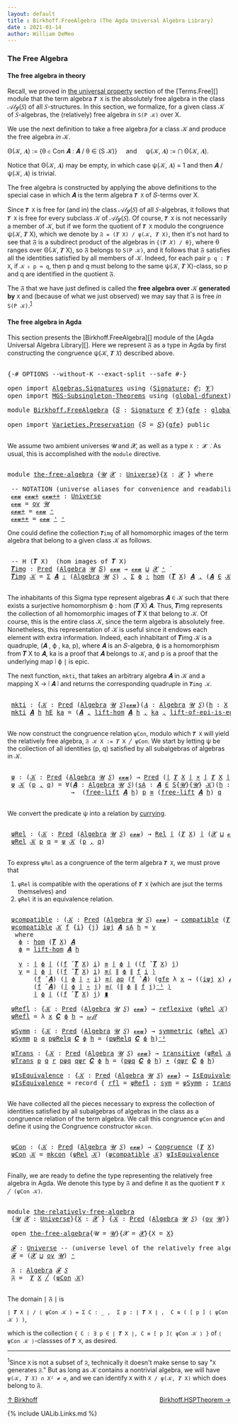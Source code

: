 ```yaml
---
layout: default
title : Birkhoff.FreeAlgebra (The Agda Universal Algebra Library)
date : 2021-01-14
author: William DeMeo
---
```


### <a id="the-free-algebra">The Free Algebra</a>

#### <a id="the-free-algebra-in-theory">The free algebra in theory</a>

Recall, we proved in [the universal property](Terms.Free.html#the-universal-property) section of the [Terms.Free][] module that the term algebra `𝑻 X` is the absolutely free algebra in the class 𝒜𝓁ℊ(𝑆) of all 𝑆-structures. In this section, we formalize, for a given class 𝒦 of 𝑆-algebras, the (relatively) free algebra in `S(P 𝒦)` over X.

We use the next definition to take a free algebra *for* a class 𝒦 and produce the free algebra *in* 𝒦.

Θ(𝒦, 𝑨) := {θ ∈ Con 𝑨 : 𝑨 / θ ∈ (S 𝒦)} &nbsp; &nbsp; and &nbsp; &nbsp; ψ(𝒦, 𝑨) := ⋂ Θ(𝒦, 𝑨).

Notice that Θ(𝒦, 𝑨) may be empty, in which case ψ(𝒦, 𝑨) = 1 and then 𝑨 / ψ(𝒦, 𝑨) is trivial.

The free algebra is constructed by applying the above definitions to the special case in which 𝑨 is the term algebra `𝑻 X` of 𝑆-terms over X.

Since `𝑻 X` is free for (and in) the class 𝒜𝓁ℊ(𝑆) of all 𝑆-algebras, it follows that `𝑻 X` is free for every subclass 𝒦 of 𝒜𝓁ℊ(𝑆). Of course, `𝑻 X` is not necessarily a member of 𝒦, but if we form the quotient of `𝑻 X` modulo the congruence ψ(𝒦, 𝑻 X), which we denote by `𝔉 = (𝑻 X) / ψ(𝒦, 𝑻 X)`, then it's not hard to see that 𝔉 is a subdirect product of the algebras in `{(𝑻 𝑋) / θ}`, where θ ranges over Θ(𝒦, 𝑻 X), so 𝔉 belongs to `S(P 𝒦)`, and it follows that 𝔉 satisfies all the identities satisfied by all members of 𝒦.  Indeed, for each pair `p q : 𝑻 X`, if `𝒦 ⊧ p ≈ q`, then p and q must belong to the same ψ(𝒦, 𝑻 X)-class, so p and q are identified in the quotient 𝔉.

The 𝔉 that we have just defined is called the **free algebra over** 𝒦 **generated by** `X` and (because of what we just observed) we may say that 𝔉 is free *in* `S(P 𝒦)`.<sup>[1](Birkhoff.FreeAlgebra.html#fn1)</sup>


#### <a id="the-free-algebra-in-agda">The free algebra in Agda</a>

This section presents the [Birkhoff.FreeAlgebra][] module of the [Agda Universal Algebra Library][].  Here we represent 𝔉 as a type in Agda by first constructing the congruence ψ(𝒦, 𝑻 𝑋) described above.

<pre class="Agda">

<a id="2212" class="Symbol">{-#</a> <a id="2216" class="Keyword">OPTIONS</a> <a id="2224" class="Pragma">--without-K</a> <a id="2236" class="Pragma">--exact-split</a> <a id="2250" class="Pragma">--safe</a> <a id="2257" class="Symbol">#-}</a>

<a id="2262" class="Keyword">open</a> <a id="2267" class="Keyword">import</a> <a id="2274" href="Algebras.Signatures.html" class="Module">Algebras.Signatures</a> <a id="2294" class="Keyword">using</a> <a id="2300" class="Symbol">(</a><a id="2301" href="Algebras.Signatures.html#1299" class="Function">Signature</a><a id="2310" class="Symbol">;</a> <a id="2312" href="Prelude.Preliminaries.html#5600" class="Generalizable">𝓞</a><a id="2313" class="Symbol">;</a> <a id="2315" href="Universes.html#262" class="Generalizable">𝓥</a><a id="2316" class="Symbol">)</a>
<a id="2318" class="Keyword">open</a> <a id="2323" class="Keyword">import</a> <a id="2330" href="MGS-Subsingleton-Theorems.html" class="Module">MGS-Subsingleton-Theorems</a> <a id="2356" class="Keyword">using</a> <a id="2362" class="Symbol">(</a><a id="2363" href="MGS-Subsingleton-Theorems.html#3468" class="Function">global-dfunext</a><a id="2377" class="Symbol">)</a>

<a id="2380" class="Keyword">module</a> <a id="2387" href="Birkhoff.FreeAlgebra.html" class="Module">Birkhoff.FreeAlgebra</a> <a id="2408" class="Symbol">{</a><a id="2409" href="Birkhoff.FreeAlgebra.html#2409" class="Bound">𝑆</a> <a id="2411" class="Symbol">:</a> <a id="2413" href="Algebras.Signatures.html#1299" class="Function">Signature</a> <a id="2423" href="Prelude.Preliminaries.html#5600" class="Generalizable">𝓞</a> <a id="2425" href="Universes.html#262" class="Generalizable">𝓥</a><a id="2426" class="Symbol">}{</a><a id="2428" href="Birkhoff.FreeAlgebra.html#2428" class="Bound">gfe</a> <a id="2432" class="Symbol">:</a> <a id="2434" href="MGS-Subsingleton-Theorems.html#3468" class="Function">global-dfunext</a><a id="2448" class="Symbol">}</a> <a id="2450" class="Keyword">where</a>

<a id="2457" class="Keyword">open</a> <a id="2462" class="Keyword">import</a> <a id="2469" href="Varieties.Preservation.html" class="Module">Varieties.Preservation</a> <a id="2492" class="Symbol">{</a><a id="2493" class="Argument">𝑆</a> <a id="2495" class="Symbol">=</a> <a id="2497" href="Birkhoff.FreeAlgebra.html#2409" class="Bound">𝑆</a><a id="2498" class="Symbol">}{</a><a id="2500" href="Birkhoff.FreeAlgebra.html#2428" class="Bound">gfe</a><a id="2503" class="Symbol">}</a> <a id="2505" class="Keyword">public</a>

</pre>

We assume two ambient universes 𝓤 and 𝓧, as well as a type `X : 𝓧 ̇`. As usual, this is accomplished with the `module` directive.

<pre class="Agda">

<a id="2670" class="Keyword">module</a> <a id="the-free-algebra"></a><a id="2677" href="Birkhoff.FreeAlgebra.html#2677" class="Module">the-free-algebra</a> <a id="2694" class="Symbol">{</a><a id="2695" href="Birkhoff.FreeAlgebra.html#2695" class="Bound">𝓤</a> <a id="2697" href="Birkhoff.FreeAlgebra.html#2697" class="Bound">𝓧</a> <a id="2699" class="Symbol">:</a> <a id="2701" href="Agda.Primitive.html#423" class="Function">Universe</a><a id="2709" class="Symbol">}{</a><a id="2711" href="Birkhoff.FreeAlgebra.html#2711" class="Bound">X</a> <a id="2713" class="Symbol">:</a> <a id="2715" href="Birkhoff.FreeAlgebra.html#2697" class="Bound">𝓧</a> <a id="2717" href="Universes.html#403" class="Function Operator">̇</a><a id="2718" class="Symbol">}</a> <a id="2720" class="Keyword">where</a>

 <a id="2728" class="Comment">-- NOTATION (universe aliases for convenience and readability).</a>
 <a id="the-free-algebra.𝓸𝓿𝓾"></a><a id="2793" href="Birkhoff.FreeAlgebra.html#2793" class="Function">𝓸𝓿𝓾</a> <a id="the-free-algebra.𝓸𝓿𝓾+"></a><a id="2797" href="Birkhoff.FreeAlgebra.html#2797" class="Function">𝓸𝓿𝓾+</a> <a id="the-free-algebra.𝓸𝓿𝓾++"></a><a id="2802" href="Birkhoff.FreeAlgebra.html#2802" class="Function">𝓸𝓿𝓾++</a> <a id="2808" class="Symbol">:</a> <a id="2810" href="Agda.Primitive.html#423" class="Function">Universe</a>
 <a id="2820" href="Birkhoff.FreeAlgebra.html#2793" class="Function">𝓸𝓿𝓾</a> <a id="2824" class="Symbol">=</a> <a id="2826" href="Algebras.Products.html#1918" class="Function">ov</a> <a id="2829" href="Birkhoff.FreeAlgebra.html#2695" class="Bound">𝓤</a>
 <a id="2832" href="Birkhoff.FreeAlgebra.html#2797" class="Function">𝓸𝓿𝓾+</a> <a id="2837" class="Symbol">=</a> <a id="2839" href="Birkhoff.FreeAlgebra.html#2793" class="Function">𝓸𝓿𝓾</a> <a id="2843" href="Agda.Primitive.html#606" class="Function Operator">⁺</a>
 <a id="2846" href="Birkhoff.FreeAlgebra.html#2802" class="Function">𝓸𝓿𝓾++</a> <a id="2852" class="Symbol">=</a> <a id="2854" href="Birkhoff.FreeAlgebra.html#2793" class="Function">𝓸𝓿𝓾</a> <a id="2858" href="Agda.Primitive.html#606" class="Function Operator">⁺</a> <a id="2860" href="Agda.Primitive.html#606" class="Function Operator">⁺</a>
</pre>

One could define the collection `𝑻img` of all homomorphic images of the term algebra that belong to a given class 𝒦 as follows.

<pre class="Agda">

 <a id="3018" class="Comment">-- H (𝑻 X)  (hom images of 𝑻 X)</a>
 <a id="the-free-algebra.𝑻img"></a><a id="3051" href="Birkhoff.FreeAlgebra.html#3051" class="Function">𝑻img</a> <a id="3056" class="Symbol">:</a> <a id="3058" href="Relations.Unary.html#959" class="Function">Pred</a> <a id="3063" class="Symbol">(</a><a id="3064" href="Algebras.Algebras.html#694" class="Function">Algebra</a> <a id="3072" href="Birkhoff.FreeAlgebra.html#2695" class="Bound">𝓤</a> <a id="3074" href="Birkhoff.FreeAlgebra.html#2409" class="Bound">𝑆</a><a id="3075" class="Symbol">)</a> <a id="3077" href="Birkhoff.FreeAlgebra.html#2793" class="Function">𝓸𝓿𝓾</a> <a id="3081" class="Symbol">→</a> <a id="3083" href="Birkhoff.FreeAlgebra.html#2793" class="Function">𝓸𝓿𝓾</a> <a id="3087" href="Agda.Primitive.html#636" class="Function Operator">⊔</a> <a id="3089" href="Birkhoff.FreeAlgebra.html#2697" class="Bound">𝓧</a> <a id="3091" href="Agda.Primitive.html#606" class="Function Operator">⁺</a> <a id="3093" href="Universes.html#403" class="Function Operator">̇</a>
 <a id="3096" href="Birkhoff.FreeAlgebra.html#3051" class="Function">𝑻img</a> <a id="3101" href="Birkhoff.FreeAlgebra.html#3101" class="Bound">𝒦</a> <a id="3103" class="Symbol">=</a> <a id="3105" href="MGS-MLTT.html#3074" class="Function">Σ</a> <a id="3107" href="Birkhoff.FreeAlgebra.html#3107" class="Bound">𝑨</a> <a id="3109" href="MGS-MLTT.html#3074" class="Function">꞉</a> <a id="3111" class="Symbol">(</a><a id="3112" href="Algebras.Algebras.html#694" class="Function">Algebra</a> <a id="3120" href="Birkhoff.FreeAlgebra.html#2695" class="Bound">𝓤</a> <a id="3122" href="Birkhoff.FreeAlgebra.html#2409" class="Bound">𝑆</a><a id="3123" class="Symbol">)</a> <a id="3125" href="MGS-MLTT.html#3074" class="Function">,</a> <a id="3127" href="MGS-MLTT.html#3074" class="Function">Σ</a> <a id="3129" href="Birkhoff.FreeAlgebra.html#3129" class="Bound">ϕ</a> <a id="3131" href="MGS-MLTT.html#3074" class="Function">꞉</a> <a id="3133" href="Homomorphisms.Basic.html#2343" class="Function">hom</a> <a id="3137" class="Symbol">(</a><a id="3138" href="Terms.Basic.html#3664" class="Function">𝑻</a> <a id="3140" href="Birkhoff.FreeAlgebra.html#2711" class="Bound">X</a><a id="3141" class="Symbol">)</a> <a id="3143" href="Birkhoff.FreeAlgebra.html#3107" class="Bound">𝑨</a> <a id="3145" href="MGS-MLTT.html#3074" class="Function">,</a> <a id="3147" class="Symbol">(</a><a id="3148" href="Birkhoff.FreeAlgebra.html#3107" class="Bound">𝑨</a> <a id="3150" href="Relations.Unary.html#1958" class="Function Operator">∈</a> <a id="3152" href="Birkhoff.FreeAlgebra.html#3101" class="Bound">𝒦</a><a id="3153" class="Symbol">)</a> <a id="3155" href="MGS-MLTT.html#3515" class="Function Operator">×</a> <a id="3157" href="Prelude.Inverses.html#2632" class="Function">Epic</a> <a id="3162" href="Prelude.Preliminaries.html#13569" class="Function Operator">∣</a> <a id="3164" href="Birkhoff.FreeAlgebra.html#3129" class="Bound">ϕ</a> <a id="3166" href="Prelude.Preliminaries.html#13569" class="Function Operator">∣</a>

</pre>

The inhabitants of this Sigma type represent algebras 𝑨 ∈ 𝒦 such that there exists a surjective homomorphism ϕ : hom (𝑻 X) 𝑨. Thus, 𝑻img represents the collection of all homomorphic images of 𝑻 X that belong to 𝒦.  Of course, this is the entire class 𝒦, since the term algebra is absolutely free. Nonetheless, this representation of 𝒦 is useful since it endows each element with extra information.  Indeed, each inhabitant of 𝑻img 𝒦 is a quadruple, (𝑨 , ϕ , ka, p), where 𝑨 is an 𝑆-algebra, ϕ is a homomorphism from 𝑻 X to 𝑨, ka is a proof that 𝑨 belongs to 𝒦, and p is a proof that the underlying map ∣ ϕ ∣ is epic.

The next function, `mkti`, that takes an arbitrary algebra 𝑨 in 𝒦 and a mapping X → ∣ 𝑨 ∣ and returns the corresponding quadruple in `𝑻img 𝒦`.

<pre class="Agda">

 <a id="the-free-algebra.mkti"></a><a id="3958" href="Birkhoff.FreeAlgebra.html#3958" class="Function">mkti</a> <a id="3963" class="Symbol">:</a> <a id="3965" class="Symbol">{</a><a id="3966" href="Birkhoff.FreeAlgebra.html#3966" class="Bound">𝒦</a> <a id="3968" class="Symbol">:</a> <a id="3970" href="Relations.Unary.html#959" class="Function">Pred</a> <a id="3975" class="Symbol">(</a><a id="3976" href="Algebras.Algebras.html#694" class="Function">Algebra</a> <a id="3984" href="Birkhoff.FreeAlgebra.html#2695" class="Bound">𝓤</a> <a id="3986" href="Birkhoff.FreeAlgebra.html#2409" class="Bound">𝑆</a><a id="3987" class="Symbol">)</a><a id="3988" href="Birkhoff.FreeAlgebra.html#2793" class="Function">𝓸𝓿𝓾</a><a id="3991" class="Symbol">}(</a><a id="3993" href="Birkhoff.FreeAlgebra.html#3993" class="Bound">𝑨</a> <a id="3995" class="Symbol">:</a> <a id="3997" href="Algebras.Algebras.html#694" class="Function">Algebra</a> <a id="4005" href="Birkhoff.FreeAlgebra.html#2695" class="Bound">𝓤</a> <a id="4007" href="Birkhoff.FreeAlgebra.html#2409" class="Bound">𝑆</a><a id="4008" class="Symbol">)(</a><a id="4010" href="Birkhoff.FreeAlgebra.html#4010" class="Bound">h</a> <a id="4012" class="Symbol">:</a> <a id="4014" href="Birkhoff.FreeAlgebra.html#2711" class="Bound">X</a> <a id="4016" class="Symbol">→</a> <a id="4018" href="Prelude.Preliminaries.html#13569" class="Function Operator">∣</a> <a id="4020" href="Birkhoff.FreeAlgebra.html#3993" class="Bound">𝑨</a> <a id="4022" href="Prelude.Preliminaries.html#13569" class="Function Operator">∣</a><a id="4023" class="Symbol">)</a> <a id="4025" class="Symbol">→</a> <a id="4027" href="Prelude.Inverses.html#2632" class="Function">Epic</a> <a id="4032" href="Birkhoff.FreeAlgebra.html#4010" class="Bound">h</a> <a id="4034" class="Symbol">→</a> <a id="4036" href="Birkhoff.FreeAlgebra.html#3993" class="Bound">𝑨</a> <a id="4038" href="Relations.Unary.html#1958" class="Function Operator">∈</a> <a id="4040" href="Birkhoff.FreeAlgebra.html#3966" class="Bound">𝒦</a> <a id="4042" class="Symbol">→</a> <a id="4044" href="Birkhoff.FreeAlgebra.html#3051" class="Function">𝑻img</a> <a id="4049" href="Birkhoff.FreeAlgebra.html#3966" class="Bound">𝒦</a>
 <a id="4052" href="Birkhoff.FreeAlgebra.html#3958" class="Function">mkti</a> <a id="4057" href="Birkhoff.FreeAlgebra.html#4057" class="Bound">𝑨</a> <a id="4059" href="Birkhoff.FreeAlgebra.html#4059" class="Bound">h</a> <a id="4061" href="Birkhoff.FreeAlgebra.html#4061" class="Bound">hE</a> <a id="4064" href="Birkhoff.FreeAlgebra.html#4064" class="Bound">ka</a> <a id="4067" class="Symbol">=</a> <a id="4069" class="Symbol">(</a><a id="4070" href="Birkhoff.FreeAlgebra.html#4057" class="Bound">𝑨</a> <a id="4072" href="Prelude.Preliminaries.html#14564" class="InductiveConstructor Operator">,</a> <a id="4074" href="Terms.Basic.html#4577" class="Function">lift-hom</a> <a id="4083" href="Birkhoff.FreeAlgebra.html#4057" class="Bound">𝑨</a> <a id="4085" href="Birkhoff.FreeAlgebra.html#4059" class="Bound">h</a> <a id="4087" href="Prelude.Preliminaries.html#14564" class="InductiveConstructor Operator">,</a> <a id="4089" href="Birkhoff.FreeAlgebra.html#4064" class="Bound">ka</a> <a id="4092" href="Prelude.Preliminaries.html#14564" class="InductiveConstructor Operator">,</a> <a id="4094" href="Terms.Basic.html#5766" class="Function">lift-of-epi-is-epi</a> <a id="4113" href="Birkhoff.FreeAlgebra.html#4061" class="Bound">hE</a><a id="4115" class="Symbol">)</a>

</pre>

We now construct the congruence relation `ψCon`, modulo which `𝑻 X` will yield the relatively free algebra, `𝔉 𝒦 X := 𝑻 X ╱ ψCon`. We start by letting ψ be the collection of all identities (p, q) satisfied by all subalgebras of algebras in 𝒦.

<pre class="Agda">

 <a id="the-free-algebra.ψ"></a><a id="4389" href="Birkhoff.FreeAlgebra.html#4389" class="Function">ψ</a> <a id="4391" class="Symbol">:</a> <a id="4393" class="Symbol">(</a><a id="4394" href="Birkhoff.FreeAlgebra.html#4394" class="Bound">𝒦</a> <a id="4396" class="Symbol">:</a> <a id="4398" href="Relations.Unary.html#959" class="Function">Pred</a> <a id="4403" class="Symbol">(</a><a id="4404" href="Algebras.Algebras.html#694" class="Function">Algebra</a> <a id="4412" href="Birkhoff.FreeAlgebra.html#2695" class="Bound">𝓤</a> <a id="4414" href="Birkhoff.FreeAlgebra.html#2409" class="Bound">𝑆</a><a id="4415" class="Symbol">)</a> <a id="4417" href="Birkhoff.FreeAlgebra.html#2793" class="Function">𝓸𝓿𝓾</a><a id="4420" class="Symbol">)</a> <a id="4422" class="Symbol">→</a> <a id="4424" href="Relations.Unary.html#959" class="Function">Pred</a> <a id="4429" class="Symbol">(</a><a id="4430" href="Prelude.Preliminaries.html#13569" class="Function Operator">∣</a> <a id="4432" href="Terms.Basic.html#3664" class="Function">𝑻</a> <a id="4434" href="Birkhoff.FreeAlgebra.html#2711" class="Bound">X</a> <a id="4436" href="Prelude.Preliminaries.html#13569" class="Function Operator">∣</a> <a id="4438" href="MGS-MLTT.html#3515" class="Function Operator">×</a> <a id="4440" href="Prelude.Preliminaries.html#13569" class="Function Operator">∣</a> <a id="4442" href="Terms.Basic.html#3664" class="Function">𝑻</a> <a id="4444" href="Birkhoff.FreeAlgebra.html#2711" class="Bound">X</a> <a id="4446" href="Prelude.Preliminaries.html#13569" class="Function Operator">∣</a><a id="4447" class="Symbol">)</a> <a id="4449" class="Symbol">(</a><a id="4450" href="Birkhoff.FreeAlgebra.html#2697" class="Bound">𝓧</a> <a id="4452" href="Agda.Primitive.html#636" class="Function Operator">⊔</a> <a id="4454" href="Birkhoff.FreeAlgebra.html#2793" class="Function">𝓸𝓿𝓾</a><a id="4457" class="Symbol">)</a>
 <a id="4460" href="Birkhoff.FreeAlgebra.html#4389" class="Function">ψ</a> <a id="4462" href="Birkhoff.FreeAlgebra.html#4462" class="Bound">𝒦</a> <a id="4464" class="Symbol">(</a><a id="4465" href="Birkhoff.FreeAlgebra.html#4465" class="Bound">p</a> <a id="4467" href="Prelude.Preliminaries.html#14564" class="InductiveConstructor Operator">,</a> <a id="4469" href="Birkhoff.FreeAlgebra.html#4469" class="Bound">q</a><a id="4470" class="Symbol">)</a> <a id="4472" class="Symbol">=</a> <a id="4474" class="Symbol">∀(</a><a id="4476" href="Birkhoff.FreeAlgebra.html#4476" class="Bound">𝑨</a> <a id="4478" class="Symbol">:</a> <a id="4480" href="Algebras.Algebras.html#694" class="Function">Algebra</a> <a id="4488" href="Birkhoff.FreeAlgebra.html#2695" class="Bound">𝓤</a> <a id="4490" href="Birkhoff.FreeAlgebra.html#2409" class="Bound">𝑆</a><a id="4491" class="Symbol">)(</a><a id="4493" href="Birkhoff.FreeAlgebra.html#4493" class="Bound">sA</a> <a id="4496" class="Symbol">:</a> <a id="4498" href="Birkhoff.FreeAlgebra.html#4476" class="Bound">𝑨</a> <a id="4500" href="Relations.Unary.html#1958" class="Function Operator">∈</a> <a id="4502" href="Varieties.Varieties.html#2944" class="Datatype">S</a><a id="4503" class="Symbol">{</a><a id="4504" href="Birkhoff.FreeAlgebra.html#2695" class="Bound">𝓤</a><a id="4505" class="Symbol">}{</a><a id="4507" href="Birkhoff.FreeAlgebra.html#2695" class="Bound">𝓤</a><a id="4508" class="Symbol">}</a> <a id="4510" href="Birkhoff.FreeAlgebra.html#4462" class="Bound">𝒦</a><a id="4511" class="Symbol">)(</a><a id="4513" href="Birkhoff.FreeAlgebra.html#4513" class="Bound">h</a> <a id="4515" class="Symbol">:</a> <a id="4517" href="Birkhoff.FreeAlgebra.html#2711" class="Bound">X</a> <a id="4519" class="Symbol">→</a> <a id="4521" href="Prelude.Preliminaries.html#13569" class="Function Operator">∣</a> <a id="4523" href="Birkhoff.FreeAlgebra.html#4476" class="Bound">𝑨</a> <a id="4525" href="Prelude.Preliminaries.html#13569" class="Function Operator">∣</a> <a id="4527" class="Symbol">)</a>
                 <a id="4546" class="Symbol">→</a>  <a id="4549" class="Symbol">(</a><a id="4550" href="Terms.Basic.html#4326" class="Function">free-lift</a> <a id="4560" href="Birkhoff.FreeAlgebra.html#4476" class="Bound">𝑨</a> <a id="4562" href="Birkhoff.FreeAlgebra.html#4513" class="Bound">h</a><a id="4563" class="Symbol">)</a> <a id="4565" href="Birkhoff.FreeAlgebra.html#4465" class="Bound">p</a> <a id="4567" href="Prelude.Inverses.html#620" class="Datatype Operator">≡</a> <a id="4569" class="Symbol">(</a><a id="4570" href="Terms.Basic.html#4326" class="Function">free-lift</a> <a id="4580" href="Birkhoff.FreeAlgebra.html#4476" class="Bound">𝑨</a> <a id="4582" href="Birkhoff.FreeAlgebra.html#4513" class="Bound">h</a><a id="4583" class="Symbol">)</a> <a id="4585" href="Birkhoff.FreeAlgebra.html#4469" class="Bound">q</a>

</pre>

We convert the predicate ψ into a relation by [currying](https://en.wikipedia.org/wiki/Currying).

<pre class="Agda">

 <a id="the-free-algebra.ψRel"></a><a id="4714" href="Birkhoff.FreeAlgebra.html#4714" class="Function">ψRel</a> <a id="4719" class="Symbol">:</a> <a id="4721" class="Symbol">(</a><a id="4722" href="Birkhoff.FreeAlgebra.html#4722" class="Bound">𝒦</a> <a id="4724" class="Symbol">:</a> <a id="4726" href="Relations.Unary.html#959" class="Function">Pred</a> <a id="4731" class="Symbol">(</a><a id="4732" href="Algebras.Algebras.html#694" class="Function">Algebra</a> <a id="4740" href="Birkhoff.FreeAlgebra.html#2695" class="Bound">𝓤</a> <a id="4742" href="Birkhoff.FreeAlgebra.html#2409" class="Bound">𝑆</a><a id="4743" class="Symbol">)</a> <a id="4745" href="Birkhoff.FreeAlgebra.html#2793" class="Function">𝓸𝓿𝓾</a><a id="4748" class="Symbol">)</a> <a id="4750" class="Symbol">→</a> <a id="4752" href="Relations.Binary.html#1774" class="Function">Rel</a> <a id="4756" href="Prelude.Preliminaries.html#13569" class="Function Operator">∣</a> <a id="4758" class="Symbol">(</a><a id="4759" href="Terms.Basic.html#3664" class="Function">𝑻</a> <a id="4761" href="Birkhoff.FreeAlgebra.html#2711" class="Bound">X</a><a id="4762" class="Symbol">)</a> <a id="4764" href="Prelude.Preliminaries.html#13569" class="Function Operator">∣</a> <a id="4766" class="Symbol">(</a><a id="4767" href="Birkhoff.FreeAlgebra.html#2697" class="Bound">𝓧</a> <a id="4769" href="Agda.Primitive.html#636" class="Function Operator">⊔</a> <a id="4771" href="Birkhoff.FreeAlgebra.html#2793" class="Function">𝓸𝓿𝓾</a><a id="4774" class="Symbol">)</a>
 <a id="4777" href="Birkhoff.FreeAlgebra.html#4714" class="Function">ψRel</a> <a id="4782" href="Birkhoff.FreeAlgebra.html#4782" class="Bound">𝒦</a> <a id="4784" href="Birkhoff.FreeAlgebra.html#4784" class="Bound">p</a> <a id="4786" href="Birkhoff.FreeAlgebra.html#4786" class="Bound">q</a> <a id="4788" class="Symbol">=</a> <a id="4790" href="Birkhoff.FreeAlgebra.html#4389" class="Function">ψ</a> <a id="4792" href="Birkhoff.FreeAlgebra.html#4782" class="Bound">𝒦</a> <a id="4794" class="Symbol">(</a><a id="4795" href="Birkhoff.FreeAlgebra.html#4784" class="Bound">p</a> <a id="4797" href="Prelude.Preliminaries.html#14564" class="InductiveConstructor Operator">,</a> <a id="4799" href="Birkhoff.FreeAlgebra.html#4786" class="Bound">q</a><a id="4800" class="Symbol">)</a>

</pre>

To express `ψRel` as a congruence of the term algebra `𝑻 X`, we must prove that

1. `ψRel` is compatible with the operations of `𝑻 X` (which are jsut the terms themselves) and
2. `ψRel` it is an equivalence relation.

<pre class="Agda">

 <a id="the-free-algebra.ψcompatible"></a><a id="5048" href="Birkhoff.FreeAlgebra.html#5048" class="Function">ψcompatible</a> <a id="5060" class="Symbol">:</a> <a id="5062" class="Symbol">(</a><a id="5063" href="Birkhoff.FreeAlgebra.html#5063" class="Bound">𝒦</a> <a id="5065" class="Symbol">:</a> <a id="5067" href="Relations.Unary.html#959" class="Function">Pred</a> <a id="5072" class="Symbol">(</a><a id="5073" href="Algebras.Algebras.html#694" class="Function">Algebra</a> <a id="5081" href="Birkhoff.FreeAlgebra.html#2695" class="Bound">𝓤</a> <a id="5083" href="Birkhoff.FreeAlgebra.html#2409" class="Bound">𝑆</a><a id="5084" class="Symbol">)</a> <a id="5086" href="Birkhoff.FreeAlgebra.html#2793" class="Function">𝓸𝓿𝓾</a><a id="5089" class="Symbol">)</a> <a id="5091" class="Symbol">→</a> <a id="5093" href="Algebras.Algebras.html#5921" class="Function">compatible</a> <a id="5104" class="Symbol">(</a><a id="5105" href="Terms.Basic.html#3664" class="Function">𝑻</a> <a id="5107" href="Birkhoff.FreeAlgebra.html#2711" class="Bound">X</a><a id="5108" class="Symbol">)(</a><a id="5110" href="Birkhoff.FreeAlgebra.html#4714" class="Function">ψRel</a> <a id="5115" href="Birkhoff.FreeAlgebra.html#5063" class="Bound">𝒦</a><a id="5116" class="Symbol">)</a>
 <a id="5119" href="Birkhoff.FreeAlgebra.html#5048" class="Function">ψcompatible</a> <a id="5131" href="Birkhoff.FreeAlgebra.html#5131" class="Bound">𝒦</a> <a id="5133" href="Birkhoff.FreeAlgebra.html#5133" class="Bound">f</a> <a id="5135" class="Symbol">{</a><a id="5136" href="Birkhoff.FreeAlgebra.html#5136" class="Bound">i</a><a id="5137" class="Symbol">}</a> <a id="5139" class="Symbol">{</a><a id="5140" href="Birkhoff.FreeAlgebra.html#5140" class="Bound">j</a><a id="5141" class="Symbol">}</a> <a id="5143" href="Birkhoff.FreeAlgebra.html#5143" class="Bound">iψj</a> <a id="5147" href="Birkhoff.FreeAlgebra.html#5147" class="Bound">𝑨</a> <a id="5149" href="Birkhoff.FreeAlgebra.html#5149" class="Bound">sA</a> <a id="5152" href="Birkhoff.FreeAlgebra.html#5152" class="Bound">h</a> <a id="5154" class="Symbol">=</a> <a id="5156" href="Birkhoff.FreeAlgebra.html#5209" class="Function">γ</a>
  <a id="5160" class="Keyword">where</a>
   <a id="5169" href="Birkhoff.FreeAlgebra.html#5169" class="Function">ϕ</a> <a id="5171" class="Symbol">:</a> <a id="5173" href="Homomorphisms.Basic.html#2343" class="Function">hom</a> <a id="5177" class="Symbol">(</a><a id="5178" href="Terms.Basic.html#3664" class="Function">𝑻</a> <a id="5180" href="Birkhoff.FreeAlgebra.html#2711" class="Bound">X</a><a id="5181" class="Symbol">)</a> <a id="5183" href="Birkhoff.FreeAlgebra.html#5147" class="Bound">𝑨</a>
   <a id="5188" href="Birkhoff.FreeAlgebra.html#5169" class="Function">ϕ</a> <a id="5190" class="Symbol">=</a> <a id="5192" href="Terms.Basic.html#4577" class="Function">lift-hom</a> <a id="5201" href="Birkhoff.FreeAlgebra.html#5147" class="Bound">𝑨</a> <a id="5203" href="Birkhoff.FreeAlgebra.html#5152" class="Bound">h</a>

   <a id="5209" href="Birkhoff.FreeAlgebra.html#5209" class="Function">γ</a> <a id="5211" class="Symbol">:</a> <a id="5213" href="Prelude.Preliminaries.html#13569" class="Function Operator">∣</a> <a id="5215" href="Birkhoff.FreeAlgebra.html#5169" class="Function">ϕ</a> <a id="5217" href="Prelude.Preliminaries.html#13569" class="Function Operator">∣</a> <a id="5219" class="Symbol">((</a><a id="5221" href="Birkhoff.FreeAlgebra.html#5133" class="Bound">f</a> <a id="5223" href="Algebras.Algebras.html#2997" class="Function Operator">̂</a> <a id="5225" href="Terms.Basic.html#3664" class="Function">𝑻</a> <a id="5227" href="Birkhoff.FreeAlgebra.html#2711" class="Bound">X</a><a id="5228" class="Symbol">)</a> <a id="5230" href="Birkhoff.FreeAlgebra.html#5136" class="Bound">i</a><a id="5231" class="Symbol">)</a> <a id="5233" href="Prelude.Inverses.html#620" class="Datatype Operator">≡</a> <a id="5235" href="Prelude.Preliminaries.html#13569" class="Function Operator">∣</a> <a id="5237" href="Birkhoff.FreeAlgebra.html#5169" class="Function">ϕ</a> <a id="5239" href="Prelude.Preliminaries.html#13569" class="Function Operator">∣</a> <a id="5241" class="Symbol">((</a><a id="5243" href="Birkhoff.FreeAlgebra.html#5133" class="Bound">f</a> <a id="5245" href="Algebras.Algebras.html#2997" class="Function Operator">̂</a> <a id="5247" href="Terms.Basic.html#3664" class="Function">𝑻</a> <a id="5249" href="Birkhoff.FreeAlgebra.html#2711" class="Bound">X</a><a id="5250" class="Symbol">)</a> <a id="5252" href="Birkhoff.FreeAlgebra.html#5140" class="Bound">j</a><a id="5253" class="Symbol">)</a>
   <a id="5258" href="Birkhoff.FreeAlgebra.html#5209" class="Function">γ</a> <a id="5260" class="Symbol">=</a> <a id="5262" href="Prelude.Preliminaries.html#13569" class="Function Operator">∣</a> <a id="5264" href="Birkhoff.FreeAlgebra.html#5169" class="Function">ϕ</a> <a id="5266" href="Prelude.Preliminaries.html#13569" class="Function Operator">∣</a> <a id="5268" class="Symbol">((</a><a id="5270" href="Birkhoff.FreeAlgebra.html#5133" class="Bound">f</a> <a id="5272" href="Algebras.Algebras.html#2997" class="Function Operator">̂</a> <a id="5274" href="Terms.Basic.html#3664" class="Function">𝑻</a> <a id="5276" href="Birkhoff.FreeAlgebra.html#2711" class="Bound">X</a><a id="5277" class="Symbol">)</a> <a id="5279" href="Birkhoff.FreeAlgebra.html#5136" class="Bound">i</a><a id="5280" class="Symbol">)</a> <a id="5282" href="MGS-MLTT.html#5997" class="Function Operator">≡⟨</a> <a id="5285" href="Prelude.Preliminaries.html#13647" class="Function Operator">∥</a> <a id="5287" href="Birkhoff.FreeAlgebra.html#5169" class="Function">ϕ</a> <a id="5289" href="Prelude.Preliminaries.html#13647" class="Function Operator">∥</a> <a id="5291" href="Birkhoff.FreeAlgebra.html#5133" class="Bound">f</a> <a id="5293" href="Birkhoff.FreeAlgebra.html#5136" class="Bound">i</a> <a id="5295" href="MGS-MLTT.html#5997" class="Function Operator">⟩</a>
       <a id="5304" class="Symbol">(</a><a id="5305" href="Birkhoff.FreeAlgebra.html#5133" class="Bound">f</a> <a id="5307" href="Algebras.Algebras.html#2997" class="Function Operator">̂</a> <a id="5309" href="Birkhoff.FreeAlgebra.html#5147" class="Bound">𝑨</a><a id="5310" class="Symbol">)</a> <a id="5312" class="Symbol">(</a><a id="5313" href="Prelude.Preliminaries.html#13569" class="Function Operator">∣</a> <a id="5315" href="Birkhoff.FreeAlgebra.html#5169" class="Function">ϕ</a> <a id="5317" href="Prelude.Preliminaries.html#13569" class="Function Operator">∣</a> <a id="5319" href="MGS-MLTT.html#3813" class="Function Operator">∘</a> <a id="5321" href="Birkhoff.FreeAlgebra.html#5136" class="Bound">i</a><a id="5322" class="Symbol">)</a> <a id="5324" href="MGS-MLTT.html#5997" class="Function Operator">≡⟨</a> <a id="5327" href="MGS-MLTT.html#6613" class="Function">ap</a> <a id="5330" class="Symbol">(</a><a id="5331" href="Birkhoff.FreeAlgebra.html#5133" class="Bound">f</a> <a id="5333" href="Algebras.Algebras.html#2997" class="Function Operator">̂</a> <a id="5335" href="Birkhoff.FreeAlgebra.html#5147" class="Bound">𝑨</a><a id="5336" class="Symbol">)</a> <a id="5338" class="Symbol">(</a><a id="5339" href="Birkhoff.FreeAlgebra.html#2428" class="Bound">gfe</a> <a id="5343" class="Symbol">λ</a> <a id="5345" href="Birkhoff.FreeAlgebra.html#5345" class="Bound">x</a> <a id="5347" class="Symbol">→</a> <a id="5349" class="Symbol">((</a><a id="5351" href="Birkhoff.FreeAlgebra.html#5143" class="Bound">iψj</a> <a id="5355" href="Birkhoff.FreeAlgebra.html#5345" class="Bound">x</a><a id="5356" class="Symbol">)</a> <a id="5358" href="Birkhoff.FreeAlgebra.html#5147" class="Bound">𝑨</a> <a id="5360" href="Birkhoff.FreeAlgebra.html#5149" class="Bound">sA</a> <a id="5363" href="Birkhoff.FreeAlgebra.html#5152" class="Bound">h</a><a id="5364" class="Symbol">))</a> <a id="5367" href="MGS-MLTT.html#5997" class="Function Operator">⟩</a>
       <a id="5376" class="Symbol">(</a><a id="5377" href="Birkhoff.FreeAlgebra.html#5133" class="Bound">f</a> <a id="5379" href="Algebras.Algebras.html#2997" class="Function Operator">̂</a> <a id="5381" href="Birkhoff.FreeAlgebra.html#5147" class="Bound">𝑨</a><a id="5382" class="Symbol">)</a> <a id="5384" class="Symbol">(</a><a id="5385" href="Prelude.Preliminaries.html#13569" class="Function Operator">∣</a> <a id="5387" href="Birkhoff.FreeAlgebra.html#5169" class="Function">ϕ</a> <a id="5389" href="Prelude.Preliminaries.html#13569" class="Function Operator">∣</a> <a id="5391" href="MGS-MLTT.html#3813" class="Function Operator">∘</a> <a id="5393" href="Birkhoff.FreeAlgebra.html#5140" class="Bound">j</a><a id="5394" class="Symbol">)</a> <a id="5396" href="MGS-MLTT.html#5997" class="Function Operator">≡⟨</a> <a id="5399" class="Symbol">(</a><a id="5400" href="Prelude.Preliminaries.html#13647" class="Function Operator">∥</a> <a id="5402" href="Birkhoff.FreeAlgebra.html#5169" class="Function">ϕ</a> <a id="5404" href="Prelude.Preliminaries.html#13647" class="Function Operator">∥</a> <a id="5406" href="Birkhoff.FreeAlgebra.html#5133" class="Bound">f</a> <a id="5408" href="Birkhoff.FreeAlgebra.html#5140" class="Bound">j</a><a id="5409" class="Symbol">)</a><a id="5410" href="MGS-MLTT.html#6125" class="Function Operator">⁻¹</a> <a id="5413" href="MGS-MLTT.html#5997" class="Function Operator">⟩</a>
       <a id="5422" href="Prelude.Preliminaries.html#13569" class="Function Operator">∣</a> <a id="5424" href="Birkhoff.FreeAlgebra.html#5169" class="Function">ϕ</a> <a id="5426" href="Prelude.Preliminaries.html#13569" class="Function Operator">∣</a> <a id="5428" class="Symbol">((</a><a id="5430" href="Birkhoff.FreeAlgebra.html#5133" class="Bound">f</a> <a id="5432" href="Algebras.Algebras.html#2997" class="Function Operator">̂</a> <a id="5434" href="Terms.Basic.html#3664" class="Function">𝑻</a> <a id="5436" href="Birkhoff.FreeAlgebra.html#2711" class="Bound">X</a><a id="5437" class="Symbol">)</a> <a id="5439" href="Birkhoff.FreeAlgebra.html#5140" class="Bound">j</a><a id="5440" class="Symbol">)</a> <a id="5442" href="MGS-MLTT.html#6079" class="Function Operator">∎</a>

 <a id="the-free-algebra.ψRefl"></a><a id="5446" href="Birkhoff.FreeAlgebra.html#5446" class="Function">ψRefl</a> <a id="5452" class="Symbol">:</a> <a id="5454" class="Symbol">{</a><a id="5455" href="Birkhoff.FreeAlgebra.html#5455" class="Bound">𝒦</a> <a id="5457" class="Symbol">:</a> <a id="5459" href="Relations.Unary.html#959" class="Function">Pred</a> <a id="5464" class="Symbol">(</a><a id="5465" href="Algebras.Algebras.html#694" class="Function">Algebra</a> <a id="5473" href="Birkhoff.FreeAlgebra.html#2695" class="Bound">𝓤</a> <a id="5475" href="Birkhoff.FreeAlgebra.html#2409" class="Bound">𝑆</a><a id="5476" class="Symbol">)</a> <a id="5478" href="Birkhoff.FreeAlgebra.html#2793" class="Function">𝓸𝓿𝓾</a><a id="5481" class="Symbol">}</a> <a id="5483" class="Symbol">→</a> <a id="5485" href="Relations.Quotients.html#918" class="Function">reflexive</a> <a id="5495" class="Symbol">(</a><a id="5496" href="Birkhoff.FreeAlgebra.html#4714" class="Function">ψRel</a> <a id="5501" href="Birkhoff.FreeAlgebra.html#5455" class="Bound">𝒦</a><a id="5502" class="Symbol">)</a>
 <a id="5505" href="Birkhoff.FreeAlgebra.html#5446" class="Function">ψRefl</a> <a id="5511" class="Symbol">=</a> <a id="5513" class="Symbol">λ</a> <a id="5515" href="Birkhoff.FreeAlgebra.html#5515" class="Bound">x</a> <a id="5517" href="Birkhoff.FreeAlgebra.html#5517" class="Bound">𝑪</a> <a id="5519" href="Birkhoff.FreeAlgebra.html#5519" class="Bound">ϕ</a> <a id="5521" href="Birkhoff.FreeAlgebra.html#5521" class="Bound">h</a> <a id="5523" class="Symbol">→</a> <a id="5525" href="Prelude.Inverses.html#634" class="InductiveConstructor">𝓇ℯ𝒻𝓁</a>

 <a id="the-free-algebra.ψSymm"></a><a id="5532" href="Birkhoff.FreeAlgebra.html#5532" class="Function">ψSymm</a> <a id="5538" class="Symbol">:</a> <a id="5540" class="Symbol">{</a><a id="5541" href="Birkhoff.FreeAlgebra.html#5541" class="Bound">𝒦</a> <a id="5543" class="Symbol">:</a> <a id="5545" href="Relations.Unary.html#959" class="Function">Pred</a> <a id="5550" class="Symbol">(</a><a id="5551" href="Algebras.Algebras.html#694" class="Function">Algebra</a> <a id="5559" href="Birkhoff.FreeAlgebra.html#2695" class="Bound">𝓤</a> <a id="5561" href="Birkhoff.FreeAlgebra.html#2409" class="Bound">𝑆</a><a id="5562" class="Symbol">)</a> <a id="5564" href="Birkhoff.FreeAlgebra.html#2793" class="Function">𝓸𝓿𝓾</a><a id="5567" class="Symbol">}</a> <a id="5569" class="Symbol">→</a> <a id="5571" href="Relations.Quotients.html#1006" class="Function">symmetric</a> <a id="5581" class="Symbol">(</a><a id="5582" href="Birkhoff.FreeAlgebra.html#4714" class="Function">ψRel</a> <a id="5587" href="Birkhoff.FreeAlgebra.html#5541" class="Bound">𝒦</a><a id="5588" class="Symbol">)</a>
 <a id="5591" href="Birkhoff.FreeAlgebra.html#5532" class="Function">ψSymm</a> <a id="5597" href="Birkhoff.FreeAlgebra.html#5597" class="Bound">p</a> <a id="5599" href="Birkhoff.FreeAlgebra.html#5599" class="Bound">q</a> <a id="5601" href="Birkhoff.FreeAlgebra.html#5601" class="Bound">pψRelq</a> <a id="5608" href="Birkhoff.FreeAlgebra.html#5608" class="Bound">𝑪</a> <a id="5610" href="Birkhoff.FreeAlgebra.html#5610" class="Bound">ϕ</a> <a id="5612" href="Birkhoff.FreeAlgebra.html#5612" class="Bound">h</a> <a id="5614" class="Symbol">=</a> <a id="5616" class="Symbol">(</a><a id="5617" href="Birkhoff.FreeAlgebra.html#5601" class="Bound">pψRelq</a> <a id="5624" href="Birkhoff.FreeAlgebra.html#5608" class="Bound">𝑪</a> <a id="5626" href="Birkhoff.FreeAlgebra.html#5610" class="Bound">ϕ</a> <a id="5628" href="Birkhoff.FreeAlgebra.html#5612" class="Bound">h</a><a id="5629" class="Symbol">)</a><a id="5630" href="MGS-MLTT.html#6125" class="Function Operator">⁻¹</a>

 <a id="the-free-algebra.ψTrans"></a><a id="5635" href="Birkhoff.FreeAlgebra.html#5635" class="Function">ψTrans</a> <a id="5642" class="Symbol">:</a> <a id="5644" class="Symbol">{</a><a id="5645" href="Birkhoff.FreeAlgebra.html#5645" class="Bound">𝒦</a> <a id="5647" class="Symbol">:</a> <a id="5649" href="Relations.Unary.html#959" class="Function">Pred</a> <a id="5654" class="Symbol">(</a><a id="5655" href="Algebras.Algebras.html#694" class="Function">Algebra</a> <a id="5663" href="Birkhoff.FreeAlgebra.html#2695" class="Bound">𝓤</a> <a id="5665" href="Birkhoff.FreeAlgebra.html#2409" class="Bound">𝑆</a><a id="5666" class="Symbol">)</a> <a id="5668" href="Birkhoff.FreeAlgebra.html#2793" class="Function">𝓸𝓿𝓾</a><a id="5671" class="Symbol">}</a> <a id="5673" class="Symbol">→</a> <a id="5675" href="Relations.Quotients.html#1218" class="Function">transitive</a> <a id="5686" class="Symbol">(</a><a id="5687" href="Birkhoff.FreeAlgebra.html#4714" class="Function">ψRel</a> <a id="5692" href="Birkhoff.FreeAlgebra.html#5645" class="Bound">𝒦</a><a id="5693" class="Symbol">)</a>
 <a id="5696" href="Birkhoff.FreeAlgebra.html#5635" class="Function">ψTrans</a> <a id="5703" href="Birkhoff.FreeAlgebra.html#5703" class="Bound">p</a> <a id="5705" href="Birkhoff.FreeAlgebra.html#5705" class="Bound">q</a> <a id="5707" href="Birkhoff.FreeAlgebra.html#5707" class="Bound">r</a> <a id="5709" href="Birkhoff.FreeAlgebra.html#5709" class="Bound">pψq</a> <a id="5713" href="Birkhoff.FreeAlgebra.html#5713" class="Bound">qψr</a> <a id="5717" href="Birkhoff.FreeAlgebra.html#5717" class="Bound">𝑪</a> <a id="5719" href="Birkhoff.FreeAlgebra.html#5719" class="Bound">ϕ</a> <a id="5721" href="Birkhoff.FreeAlgebra.html#5721" class="Bound">h</a> <a id="5723" class="Symbol">=</a> <a id="5725" class="Symbol">(</a><a id="5726" href="Birkhoff.FreeAlgebra.html#5709" class="Bound">pψq</a> <a id="5730" href="Birkhoff.FreeAlgebra.html#5717" class="Bound">𝑪</a> <a id="5732" href="Birkhoff.FreeAlgebra.html#5719" class="Bound">ϕ</a> <a id="5734" href="Birkhoff.FreeAlgebra.html#5721" class="Bound">h</a><a id="5735" class="Symbol">)</a> <a id="5737" href="MGS-MLTT.html#5910" class="Function Operator">∙</a> <a id="5739" class="Symbol">(</a><a id="5740" href="Birkhoff.FreeAlgebra.html#5713" class="Bound">qψr</a> <a id="5744" href="Birkhoff.FreeAlgebra.html#5717" class="Bound">𝑪</a> <a id="5746" href="Birkhoff.FreeAlgebra.html#5719" class="Bound">ϕ</a> <a id="5748" href="Birkhoff.FreeAlgebra.html#5721" class="Bound">h</a><a id="5749" class="Symbol">)</a>

 <a id="the-free-algebra.ψIsEquivalence"></a><a id="5753" href="Birkhoff.FreeAlgebra.html#5753" class="Function">ψIsEquivalence</a> <a id="5768" class="Symbol">:</a> <a id="5770" class="Symbol">{</a><a id="5771" href="Birkhoff.FreeAlgebra.html#5771" class="Bound">𝒦</a> <a id="5773" class="Symbol">:</a> <a id="5775" href="Relations.Unary.html#959" class="Function">Pred</a> <a id="5780" class="Symbol">(</a><a id="5781" href="Algebras.Algebras.html#694" class="Function">Algebra</a> <a id="5789" href="Birkhoff.FreeAlgebra.html#2695" class="Bound">𝓤</a> <a id="5791" href="Birkhoff.FreeAlgebra.html#2409" class="Bound">𝑆</a><a id="5792" class="Symbol">)</a> <a id="5794" href="Birkhoff.FreeAlgebra.html#2793" class="Function">𝓸𝓿𝓾</a><a id="5797" class="Symbol">}</a> <a id="5799" class="Symbol">→</a> <a id="5801" href="Relations.Quotients.html#1913" class="Record">IsEquivalence</a> <a id="5815" class="Symbol">(</a><a id="5816" href="Birkhoff.FreeAlgebra.html#4714" class="Function">ψRel</a> <a id="5821" href="Birkhoff.FreeAlgebra.html#5771" class="Bound">𝒦</a><a id="5822" class="Symbol">)</a>
 <a id="5825" href="Birkhoff.FreeAlgebra.html#5753" class="Function">ψIsEquivalence</a> <a id="5840" class="Symbol">=</a> <a id="5842" class="Keyword">record</a> <a id="5849" class="Symbol">{</a> <a id="5851" href="Relations.Quotients.html#1981" class="Field">rfl</a> <a id="5855" class="Symbol">=</a> <a id="5857" href="Birkhoff.FreeAlgebra.html#5446" class="Function">ψRefl</a> <a id="5863" class="Symbol">;</a> <a id="5865" href="Relations.Quotients.html#2006" class="Field">sym</a> <a id="5869" class="Symbol">=</a> <a id="5871" href="Birkhoff.FreeAlgebra.html#5532" class="Function">ψSymm</a> <a id="5877" class="Symbol">;</a> <a id="5879" href="Relations.Quotients.html#2031" class="Field">trans</a> <a id="5885" class="Symbol">=</a> <a id="5887" href="Birkhoff.FreeAlgebra.html#5635" class="Function">ψTrans</a> <a id="5894" class="Symbol">}</a>

</pre>

We have collected all the pieces necessary to express the collection of identities satisfied by all subalgebras of algebras in the class as a congruence relation of the term algebra. We call this congruence `ψCon` and define it using the Congruence constructor `mkcon`.

<pre class="Agda">

 <a id="the-free-algebra.ψCon"></a><a id="6195" href="Birkhoff.FreeAlgebra.html#6195" class="Function">ψCon</a> <a id="6200" class="Symbol">:</a> <a id="6202" class="Symbol">(</a><a id="6203" href="Birkhoff.FreeAlgebra.html#6203" class="Bound">𝒦</a> <a id="6205" class="Symbol">:</a> <a id="6207" href="Relations.Unary.html#959" class="Function">Pred</a> <a id="6212" class="Symbol">(</a><a id="6213" href="Algebras.Algebras.html#694" class="Function">Algebra</a> <a id="6221" href="Birkhoff.FreeAlgebra.html#2695" class="Bound">𝓤</a> <a id="6223" href="Birkhoff.FreeAlgebra.html#2409" class="Bound">𝑆</a><a id="6224" class="Symbol">)</a> <a id="6226" href="Birkhoff.FreeAlgebra.html#2793" class="Function">𝓸𝓿𝓾</a><a id="6229" class="Symbol">)</a> <a id="6231" class="Symbol">→</a> <a id="6233" href="Algebras.Congruences.html#1106" class="Record">Congruence</a> <a id="6244" class="Symbol">(</a><a id="6245" href="Terms.Basic.html#3664" class="Function">𝑻</a> <a id="6247" href="Birkhoff.FreeAlgebra.html#2711" class="Bound">X</a><a id="6248" class="Symbol">)</a>
 <a id="6251" href="Birkhoff.FreeAlgebra.html#6195" class="Function">ψCon</a> <a id="6256" href="Birkhoff.FreeAlgebra.html#6256" class="Bound">𝒦</a> <a id="6258" class="Symbol">=</a> <a id="6260" href="Algebras.Congruences.html#1185" class="InductiveConstructor">mkcon</a> <a id="6266" class="Symbol">(</a><a id="6267" href="Birkhoff.FreeAlgebra.html#4714" class="Function">ψRel</a> <a id="6272" href="Birkhoff.FreeAlgebra.html#6256" class="Bound">𝒦</a><a id="6273" class="Symbol">)</a> <a id="6275" class="Symbol">(</a><a id="6276" href="Birkhoff.FreeAlgebra.html#5048" class="Function">ψcompatible</a> <a id="6288" href="Birkhoff.FreeAlgebra.html#6256" class="Bound">𝒦</a><a id="6289" class="Symbol">)</a> <a id="6291" href="Birkhoff.FreeAlgebra.html#5753" class="Function">ψIsEquivalence</a>

</pre>


Finally, we are ready to define the type representing the relatively free algebra in Agda.  We denote this type by 𝔉 and define it as the quotient `𝑻 X ╱ (ψCon 𝒦)`.

<pre class="Agda">

<a id="6500" class="Keyword">module</a> <a id="the-relatively-free-algebra"></a><a id="6507" href="Birkhoff.FreeAlgebra.html#6507" class="Module">the-relatively-free-algebra</a>
 <a id="6536" class="Symbol">{</a><a id="6537" href="Birkhoff.FreeAlgebra.html#6537" class="Bound">𝓤</a> <a id="6539" href="Birkhoff.FreeAlgebra.html#6539" class="Bound">𝓧</a> <a id="6541" class="Symbol">:</a> <a id="6543" href="Agda.Primitive.html#423" class="Function">Universe</a><a id="6551" class="Symbol">}{</a><a id="6553" href="Birkhoff.FreeAlgebra.html#6553" class="Bound">X</a> <a id="6555" class="Symbol">:</a> <a id="6557" href="Birkhoff.FreeAlgebra.html#6539" class="Bound">𝓧</a> <a id="6559" href="Universes.html#403" class="Function Operator">̇</a><a id="6560" class="Symbol">}</a> <a id="6562" class="Symbol">{</a><a id="6563" href="Birkhoff.FreeAlgebra.html#6563" class="Bound">𝒦</a> <a id="6565" class="Symbol">:</a> <a id="6567" href="Relations.Unary.html#959" class="Function">Pred</a> <a id="6572" class="Symbol">(</a><a id="6573" href="Algebras.Algebras.html#694" class="Function">Algebra</a> <a id="6581" href="Birkhoff.FreeAlgebra.html#6537" class="Bound">𝓤</a> <a id="6583" href="Birkhoff.FreeAlgebra.html#2409" class="Bound">𝑆</a><a id="6584" class="Symbol">)</a> <a id="6586" class="Symbol">(</a><a id="6587" href="Algebras.Products.html#1918" class="Function">ov</a> <a id="6590" href="Birkhoff.FreeAlgebra.html#6537" class="Bound">𝓤</a><a id="6591" class="Symbol">)}</a> <a id="6594" class="Keyword">where</a>

 <a id="6602" class="Keyword">open</a> <a id="6607" href="Birkhoff.FreeAlgebra.html#2677" class="Module">the-free-algebra</a><a id="6623" class="Symbol">{</a><a id="6624" class="Argument">𝓤</a> <a id="6626" class="Symbol">=</a> <a id="6628" href="Birkhoff.FreeAlgebra.html#6537" class="Bound">𝓤</a><a id="6629" class="Symbol">}{</a><a id="6631" class="Argument">𝓧</a> <a id="6633" class="Symbol">=</a> <a id="6635" href="Birkhoff.FreeAlgebra.html#6539" class="Bound">𝓧</a><a id="6636" class="Symbol">}{</a><a id="6638" class="Argument">X</a> <a id="6640" class="Symbol">=</a> <a id="6642" href="Birkhoff.FreeAlgebra.html#6553" class="Bound">X</a><a id="6643" class="Symbol">}</a>

 <a id="the-relatively-free-algebra.𝓕"></a><a id="6647" href="Birkhoff.FreeAlgebra.html#6647" class="Function">𝓕</a> <a id="6649" class="Symbol">:</a> <a id="6651" href="Agda.Primitive.html#423" class="Function">Universe</a> <a id="6660" class="Comment">-- (universe level of the relatively free algebra)</a>
 <a id="6712" href="Birkhoff.FreeAlgebra.html#6647" class="Function">𝓕</a> <a id="6714" class="Symbol">=</a> <a id="6716" class="Symbol">(</a><a id="6717" href="Birkhoff.FreeAlgebra.html#6539" class="Bound">𝓧</a> <a id="6719" href="Agda.Primitive.html#636" class="Function Operator">⊔</a> <a id="6721" href="Algebras.Products.html#1918" class="Function">ov</a> <a id="6724" href="Birkhoff.FreeAlgebra.html#6537" class="Bound">𝓤</a><a id="6725" class="Symbol">)</a> <a id="6727" href="Agda.Primitive.html#606" class="Function Operator">⁺</a>

 <a id="the-relatively-free-algebra.𝔉"></a><a id="6731" href="Birkhoff.FreeAlgebra.html#6731" class="Function">𝔉</a> <a id="6733" class="Symbol">:</a> <a id="6735" href="Algebras.Algebras.html#694" class="Function">Algebra</a> <a id="6743" href="Birkhoff.FreeAlgebra.html#6647" class="Function">𝓕</a> <a id="6745" href="Birkhoff.FreeAlgebra.html#2409" class="Bound">𝑆</a>
 <a id="6748" href="Birkhoff.FreeAlgebra.html#6731" class="Function">𝔉</a> <a id="6750" class="Symbol">=</a>  <a id="6753" href="Terms.Basic.html#3664" class="Function">𝑻</a> <a id="6755" href="Birkhoff.FreeAlgebra.html#6553" class="Bound">X</a> <a id="6757" href="Algebras.Congruences.html#3128" class="Function Operator">╱</a> <a id="6759" class="Symbol">(</a><a id="6760" href="Birkhoff.FreeAlgebra.html#6195" class="Function">ψCon</a> <a id="6765" href="Birkhoff.FreeAlgebra.html#6563" class="Bound">𝒦</a><a id="6766" class="Symbol">)</a>

</pre>

The domain ∣ 𝔉 ∣ is

`∣ 𝑻 X ∣ / ⟨ ψCon 𝒦 ⟩ = Σ C ꞉ _ ,  Σ p ꞉ ∣ 𝑻 X ∣ ,  C ≡ ( [ p ] ⟨ ψCon 𝒦 ⟩ )`,

which is the collection `{ C : ∃ p ∈ ∣ 𝑻 X ∣, C ≡ [ p ]⟨ ψCon 𝒦 ⟩ }` of `⟨ ψCon 𝒦 ⟩`-classses of `𝑻 X`, as desired.


----------------------------

<span class="footnote" id="fn1"><sup>1</sup>Since `X` is not a subset of `𝔉`, technically it doesn't make sense to say "`X` generates `𝔉`." But as long as 𝒦 contains a nontrivial algebra, we will have `ψ(𝒦, 𝑻 𝑋) ∩ X² ≠ ∅`, and we can identify `X` with `X / ψ(𝒦, 𝑻 X)` which does belong to 𝔉.</span>

[↑ Birkhoff](Birkhoff.html)
<span style="float:right;">[Birkhoff.HSPTheorem →](Birkhoff.HSPTheorem.html)</span>

{% include UALib.Links.md %}

<!--

Lemma 4.27. (Bergman) Let 𝒦 be a class of algebras, and ψCon defined as above.
                     Then 𝔽 := 𝑻 / ψCon is isomorphic to an algebra in SP(𝒦).

Proof. 𝔽 ↪ ⨅ 𝒜, where 𝒜 = {𝑨 / θ : 𝑨 / θ ∈ S 𝒦}.
       Therefore, 𝔽 ≅ 𝑩, where 𝑩 is a subalgebra of ⨅ 𝒜 ∈ PS(𝒦).
       Thus 𝔽 is isomorphic to an algebra in SPS(𝒦).
       By SPS⊆SP, 𝔽 is isomorphic to an algebra in SP(𝒦).

-->



